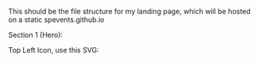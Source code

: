This should be the file structure for my landing page, which will be hosted on a static spevents.github.io


Section 1 (Hero):

Top Left Icon, use this SVG:
